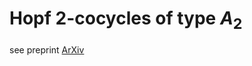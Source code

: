 # Hopf 2-cocycles of type $A_2$

see preprint [ArXiv](https://github.com/JoseIgnacio25/Hopf-cocycles-of-Cartan-type-A2/new/main?filename=README.md)
